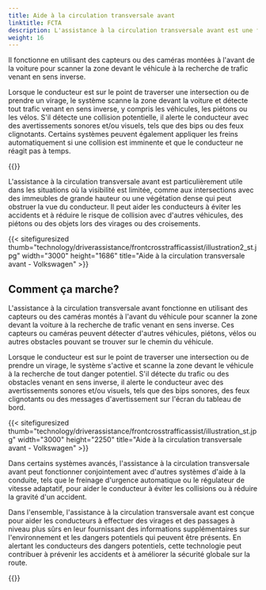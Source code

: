 ```yaml
---
title: Aide à la circulation transversale avant
linktitle: FCTA
description: L'assistance à la circulation transversale avant est une fonction de sécurité présente dans certains véhicules modernes qui aide les conducteurs à détecter la circulation venant en sens inverse lorsqu'ils traversent une intersection ou tournent à gauche ou à droite à partir d'une position arrêtée.
weight: 16
---
```

<!-- markdownlint-disable MD033 -->

Il fonctionne en utilisant des capteurs ou des caméras montées à l'avant de la voiture pour scanner la zone devant le véhicule à la recherche de trafic venant en sens inverse.

Lorsque le conducteur est sur le point de traverser une intersection ou de prendre un virage, le système scanne la zone devant la voiture et détecte tout trafic venant en sens inverse, y compris les véhicules, les piétons ou les vélos. S'il détecte une collision potentielle, il alerte le conducteur avec des avertissements sonores et/ou visuels, tels que des bips ou des feux clignotants. Certains systèmes peuvent également appliquer les freins automatiquement si une collision est imminente et que le conducteur ne réagit pas à temps.

{{<evkxdisplayaddarticle />}}

L'assistance à la circulation transversale avant est particulièrement utile dans les situations où la visibilité est limitée, comme aux intersections avec des immeubles de grande hauteur ou une végétation dense qui peut obstruer la vue du conducteur. Il peut aider les conducteurs à éviter les accidents et à réduire le risque de collision avec d'autres véhicules, des piétons ou des objets lors des virages ou des croisements.

{{< sitefiguresized thumb="technology/driverassistance/frontcrosstrafficassist/illustration2_st.jpg" width="3000" height="1686" title="Aide à la circulation transversale avant - Volkswagen" >}}

## Comment ça marche?

L'assistance à la circulation transversale avant fonctionne en utilisant des capteurs ou des caméras montés à l'avant du véhicule pour scanner la zone devant la voiture à la recherche de trafic venant en sens inverse. Ces capteurs ou caméras peuvent détecter d'autres véhicules, piétons, vélos ou autres obstacles pouvant se trouver sur le chemin du véhicule.

Lorsque le conducteur est sur le point de traverser une intersection ou de prendre un virage, le système s'active et scanne la zone devant le véhicule à la recherche de tout danger potentiel. S'il détecte du trafic ou des obstacles venant en sens inverse, il alerte le conducteur avec des avertissements sonores et/ou visuels, tels que des bips sonores, des feux clignotants ou des messages d'avertissement sur l'écran du tableau de bord.

{{< sitefiguresized thumb="technology/driverassistance/frontcrosstrafficassist/illustration_st.jpg" width="3000" height="2250" title="Aide à la circulation transversale avant - Volkswagen" >}}

Dans certains systèmes avancés, l'assistance à la circulation transversale avant peut fonctionner conjointement avec d'autres systèmes d'aide à la conduite, tels que le freinage d'urgence automatique ou le régulateur de vitesse adaptatif, pour aider le conducteur à éviter les collisions ou à réduire la gravité d'un accident.

Dans l'ensemble, l'assistance à la circulation transversale avant est conçue pour aider les conducteurs à effectuer des virages et des passages à niveau plus sûrs en leur fournissant des informations supplémentaires sur l'environnement et les dangers potentiels qui peuvent être présents. En alertant les conducteurs des dangers potentiels, cette technologie peut contribuer à prévenir les accidents et à améliorer la sécurité globale sur la route.

{{<evkxdisplayaddarticle />}}
